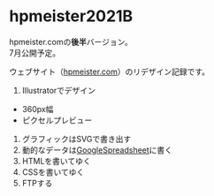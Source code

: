 # hpmeister2021B
hpmeister.comの**後半**バージョン。  
7月公開予定。

ウェブサイト（[hpmeister.com](https://hpmeister.com)）のリデザイン記録です。  

1. Illustratorでデザイン

- 360px幅
- ピクセルプレビュー

1. グラフィックはSVGで書き出す
1. 動的なデータは[GoogleSpreadsheet](https://docs.google.com/spreadsheets/d/1oN0S7JY9aVjUnpApd9EgUKF3FkFbpmjofb-ckxdNAOI/edit?usp=sharing)に書く
1. HTMLを書いてゆく
1. CSSを書いてゆく
1. FTPする
